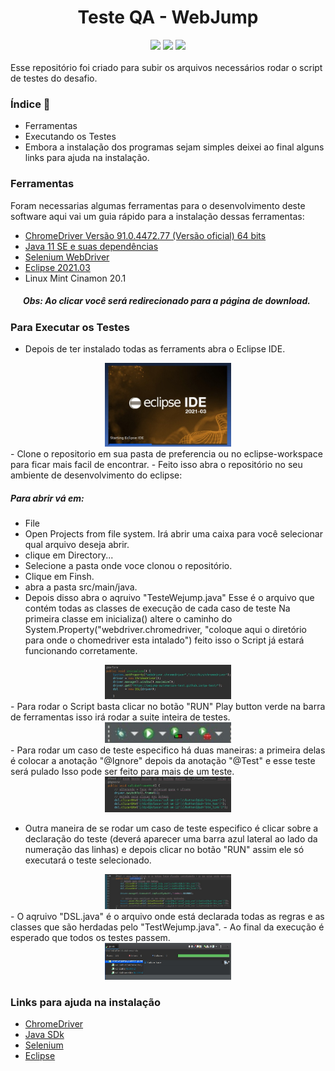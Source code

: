 <h1>
    <div align='center'>Teste QA - WebJump</div>
</h1>
<div align='center'>
    <img src="http://img.shields.io/static/v1?label=Java%20&message=11.0.11&color=red&logo=java"/>
    <img src="http://img.shields.io/static/v1?label=Eclipse%20&message=2021.03&color=purple&logo=eclipse"/>
    <img src="http://img.shields.io/static/v1?label=status%20&message=concluido&color=-green"/>
</div>
</br>
Esse repositório foi criado para subir os arquivos necessários rodar o script de testes do desafio.

### Índice :scroll: 
- Ferramentas
- Executando os Testes
- Embora a instalação dos programas sejam simples deixei ao final alguns links para ajuda na instalação.

### Ferramentas

Foram necessarias algumas ferramentas para o desenvolvimento deste software aqui vai um guia rápido para a instalação dessas ferramentas:


- [ChromeDriver Versão 91.0.4472.77 (Versão oficial) 64 bits](https://sites.google.com/a/chromium.org/chromedriver/downloads)
- [Java 11 SE e suas dependências](https://www.oracle.com/br/java/technologies/javase-jdk11-downloads.html)
- [Selenium WebDriver](https://www.selenium.dev/downloads/)
- [Eclipse 2021.03](https://www.eclipse.org/downloads/packages/installer)
- Linux Mint Cinamon 20.1

##### &nbsp;&nbsp;&nbsp;&nbsp;&nbsp;&nbsp;Obs: Ao clicar você será redirecionado para a página de download.


### Para Executar os Testes

- Depois de ter instalado todas as ferraments abra o Eclipse IDE.
<div align='center'>
    <img src='/imgsRD/eclipse.jpeg' width=40% height=40%>
</div>
- Clone o repositorio em sua pasta de preferencia ou no eclipse-workspace para ficar mais facil de encontrar. 
- Feito isso abra o repositório no seu ambiente de desenvolvimento do eclipse:


##### Para abrir vá em:


- File
- Open Projects from file system. Irá abrir uma caixa para você selecionar qual arquivo deseja abrir.
- clique em Directory...
- Selecione a pasta onde voce clonou o repositório.
- Clique em Finsh.
- abra a pasta src/main/java.
- Depois disso abra o aqruivo "TesteWejump.java" 
    Esse é o arquivo que contém todas as classes de execução de cada caso de teste
    Na primeira classe em inicializa() altere o caminho do System.Property("webdriver.chromedriver, "coloque aqui o diretório para onde o chomedriver esta intalado")
    feito isso o Script já estará funcionando corretamente.
<div align='center'>
    <img src='/imgsRD/caminho-cd.jpeg' width=40% height=40%>
</div>
- Para rodar o Script basta clicar no botão "RUN" Play button verde na barra de ferramentas isso irá rodar a suite inteira de testes.
<div align='center'>
    <img src='/imgsRD/run-btn.jpeg' width=40% height=40%>
</div>
- Para rodar um caso de teste especifico há duas maneiras: a primeira delas é colocar a anotação "@Ignore" depois da anotação "@Test" e esse teste será pulado
    Isso pode ser feito para mais de um teste.
<div align='center'>
  <img src='/imgsRD/ignore.jpeg' width=40% height=40%>
</div>

- Outra maneira de se rodar um caso de teste especifico é clicar sobre a declaração do teste (deverá aparecer uma barra azul lateral ao lado da numeração das linhas)
     e depois clicar no botão "RUN" assim ele só executará o teste selecionado.
<div align='center'>
    <img src='/imgsRD/seleciona.jpeg' width=40% height=40%>
</div>
- O aqruivo "DSL.java" é o arquivo onde está declarada todas as regras e as classes que são herdadas pelo "TestWejump.java". 
- Ao final da execução é esperado que todos os testes passem.
<div align='center'>
    <img src='/imgsRD/final-correto.jpeg' width=40% height=40%>
</div>

### Links para ajuda na instalação
- [ChromeDriver ](https://chromedriver.chromium.org/getting-started)
- [Java SDk](https://docs.datastax.com/en/jdk-install/doc/jdk-install/installOpenJdkDeb.html)
- [Selenium](https://www.selenium.dev/documentation/en/selenium_installation/installing_selenium_libraries/)
- [Eclipse](https://www.eclipse.org/downloads/packages/installer)
